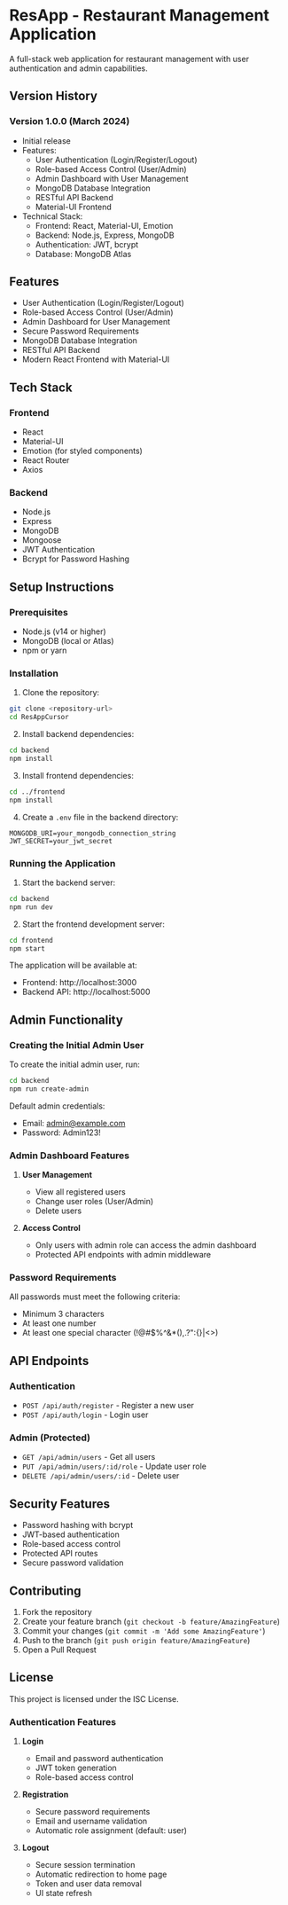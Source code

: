 # ResApp - Restaurant Management Application

A full-stack web application for restaurant management with user authentication and admin capabilities.

## Version History

### Version 1.0.0 (March 2024)
- Initial release
- Features:
  - User Authentication (Login/Register/Logout)
  - Role-based Access Control (User/Admin)
  - Admin Dashboard with User Management
  - MongoDB Database Integration
  - RESTful API Backend
  - Material-UI Frontend
- Technical Stack:
  - Frontend: React, Material-UI, Emotion
  - Backend: Node.js, Express, MongoDB
  - Authentication: JWT, bcrypt
  - Database: MongoDB Atlas

## Features

- User Authentication (Login/Register/Logout)
- Role-based Access Control (User/Admin)
- Admin Dashboard for User Management
- Secure Password Requirements
- MongoDB Database Integration
- RESTful API Backend
- Modern React Frontend with Material-UI

## Tech Stack

### Frontend
- React
- Material-UI
- Emotion (for styled components)
- React Router
- Axios

### Backend
- Node.js
- Express
- MongoDB
- Mongoose
- JWT Authentication
- Bcrypt for Password Hashing

## Setup Instructions

### Prerequisites
- Node.js (v14 or higher)
- MongoDB (local or Atlas)
- npm or yarn

### Installation

1. Clone the repository:
```bash
git clone <repository-url>
cd ResAppCursor
```

2. Install backend dependencies:
```bash
cd backend
npm install
```

3. Install frontend dependencies:
```bash
cd ../frontend
npm install
```

4. Create a `.env` file in the backend directory:
```env
MONGODB_URI=your_mongodb_connection_string
JWT_SECRET=your_jwt_secret
```

### Running the Application

1. Start the backend server:
```bash
cd backend
npm run dev
```

2. Start the frontend development server:
```bash
cd frontend
npm start
```

The application will be available at:
- Frontend: http://localhost:3000
- Backend API: http://localhost:5000

## Admin Functionality

### Creating the Initial Admin User

To create the initial admin user, run:
```bash
cd backend
npm run create-admin
```

Default admin credentials:
- Email: admin@example.com
- Password: Admin123!

### Admin Dashboard Features

1. **User Management**
   - View all registered users
   - Change user roles (User/Admin)
   - Delete users

2. **Access Control**
   - Only users with admin role can access the admin dashboard
   - Protected API endpoints with admin middleware

### Password Requirements

All passwords must meet the following criteria:
- Minimum 3 characters
- At least one number
- At least one special character (!@#$%^&*(),.?":{}|<>)

## API Endpoints

### Authentication
- `POST /api/auth/register` - Register a new user
- `POST /api/auth/login` - Login user

### Admin (Protected)
- `GET /api/admin/users` - Get all users
- `PUT /api/admin/users/:id/role` - Update user role
- `DELETE /api/admin/users/:id` - Delete user

## Security Features

- Password hashing with bcrypt
- JWT-based authentication
- Role-based access control
- Protected API routes
- Secure password validation

## Contributing

1. Fork the repository
2. Create your feature branch (`git checkout -b feature/AmazingFeature`)
3. Commit your changes (`git commit -m 'Add some AmazingFeature'`)
4. Push to the branch (`git push origin feature/AmazingFeature`)
5. Open a Pull Request

## License

This project is licensed under the ISC License.

### Authentication Features

1. **Login**
   - Email and password authentication
   - JWT token generation
   - Role-based access control

2. **Registration**
   - Secure password requirements
   - Email and username validation
   - Automatic role assignment (default: user)

3. **Logout**
   - Secure session termination
   - Automatic redirection to home page
   - Token and user data removal
   - UI state refresh 